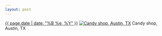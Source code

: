 ```yaml
---
layout: post
---
```


<p>
  <time><a href="/590">{{ page.date | date: "%B %e, %Y" }}</a></time>
  <a href="/590"><img src="{{ site.assets_url }}/590-480.jpg" srcset="{{ site.assets_url }}/590-240.jpg 240w, {{ site.assets_url }}/590-480.jpg 480w, {{ site.assets_url }}/590-720.jpg 720w, {{ site.assets_url }}/590-960.jpg 960w" sizes="(min-width: 700px) 50vw, calc(100vw - 2rem)" alt="Candy shop, Austin, TX" /></a>
  <span>Candy shop, Austin, TX</span>
</p>
